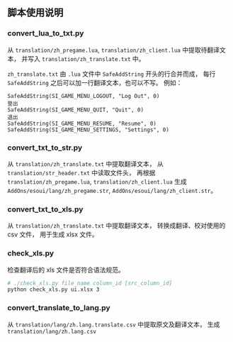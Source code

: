 ## 脚本使用说明

### convert_lua_to_txt.py
从 `translation/zh_pregame.lua`, `translation/zh_client.lua` 中提取待翻译文本，
并写入 `translation/zh_translate.txt` 中。

`zh_translate.txt` 由 `.lua` 文件中 `SafeAddString` 开头的行合并而成，
每行 `SafeAddString` 之后可以加一行翻译文本，也可以不写。
例如：

```
SafeAddString(SI_GAME_MENU_LOGOUT, "Log Out", 0)
登出
SafeAddString(SI_GAME_MENU_QUIT, "Quit", 0)
退出
SafeAddString(SI_GAME_MENU_RESUME, "Resume", 0)
SafeAddString(SI_GAME_MENU_SETTINGS, "Settings", 0)
```

### convert_txt_to_str.py
从 `translation/zh_translate.txt` 中提取翻译文本，
从 `translation/str_header.txt` 中读取文件头，
再根据 `translation/zh_pregame.lua`, `translation/zh_client.lua`
生成 `AddOns/esoui/lang/zh_pregame.str`, `AddOns/esoui/lang/zh_client.str`。

### convert_txt_to_xls.py
从 `translation/zh_translate.txt` 中提取翻译文本，
转换成翻译、校对使用的 csv 文件，
用于生成 xlsx 文件。

### check_xls.py
检查翻译后的 xls 文件是否符合语法规范。
```bash
# ./check_xls.py file_name column_id [src_column_id]
python check_xls.py ui.xlsx 3
```

### convert_translate_to_lang.py
从 `translation/lang/zh.lang.translate.csv` 中提取原文及翻译文本，
生成 `translation/lang/zh.lang.csv`
